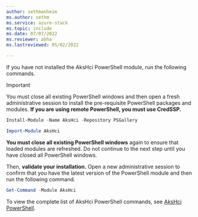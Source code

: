 ```yaml
---
author: sethmanheim
ms.author: sethm
ms.service: azure-stack
ms.topic: include
ms.date: 07/07/2022
ms.reviewer: abha
ms.lastreviewed: 05/02/2022

---
```


If you have not installed the AksHci PowerShell module, run the following commands.

> [!IMPORTANT]  
> You must close all existing PowerShell windows and then open a fresh administrative session to install the pre-requisite PowerShell packages and modules. **If you are using remote PowerShell, you must use CredSSP.**

```powershell
Install-Module -Name AksHci -Repository PSGallery
```

```powershell
Import-Module AksHci
```

**You must close all existing PowerShell windows** again to ensure that loaded modules are refreshed. Do not continue to the next step until you have closed all PowerShell windows. 

Then, **validate your installation.**  Open a new administrative session to confirm that you have the latest version of the PowerShell module and then run the following command.

```powershell
Get-Command -Module AksHci
```

To view the complete list of AksHci PowerShell commands, see [AksHci PowerShell](../reference/ps/index.md).
